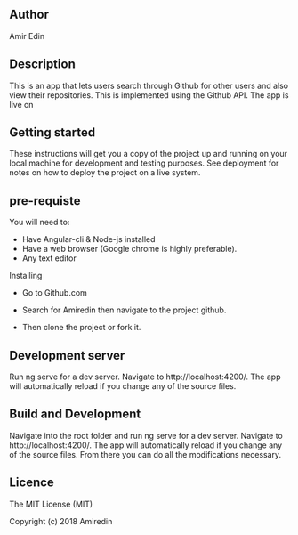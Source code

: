 ## Author

Amir Edin

## Description
This is an app that lets users search through Github for other users and also view their repositories. This is implemented using the Github API. The app is live on 


## Getting started
These instructions will get you a copy of the project up and running on your local machine for development and testing purposes. See deployment for notes on how to deploy the project on a live system.


## pre-requiste

You will need to:

* Have Angular-cli & Node-js installed
* Have a web browser (Google chrome is highly preferable).
* Any text editor

Installing
 *   Go to Github.com

* Search for Amiredin then navigate to the project github.

* Then clone the project or fork it.


## Development server 

Run ng serve for a dev server. Navigate to http://localhost:4200/. The app will automatically reload if you change any of the source files.

## Build and Development 
Navigate into the root folder and run ng serve for a dev server. Navigate to http://localhost:4200/. The app will automatically reload if you change any of the source files. From there you can do all the modifications necessary.

## Licence
The MIT License (MIT)

Copyright (c) 2018 Amiredin 